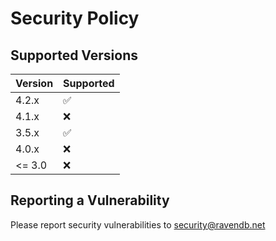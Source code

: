 # Security Policy

## Supported Versions

| Version | Supported          |
| ------- | ------------------ |
| 4.2.x   | :white_check_mark: |
| 4.1.x   | :x:                |
| 3.5.x   | :white_check_mark: |
| 4.0.x   | :x:                |
| <= 3.0  | :x:                |

## Reporting a Vulnerability

Please report security vulnerabilities to security@ravendb.net
